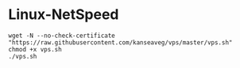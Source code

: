 # Linux-NetSpeed
```
wget -N --no-check-certificate "https://raw.githubusercontent.com/kanseaveg/vps/master/vps.sh"
chmod +x vps.sh
./vps.sh
```